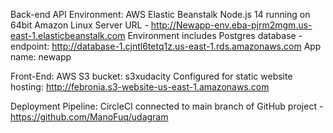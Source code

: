Back-end API Environment:
    AWS Elastic Beanstalk Node.js 14 running on 64bit Amazon Linux Server
        URL - http://Newapp-env.eba-pjrm2mgm.us-east-1.elasticbeanstalk.com 
        Environment includes Postgres database - endpoint: http://database-1.cjntl6tetq1z.us-east-1.rds.amazonaws.com
        App name: newapp

Front-End:
    AWS S3 bucket: s3xudacity
        Configured for static website hosting: http://febronia.s3-website-us-east-1.amazonaws.com

Deployment Pipeline:
    CircleCI connected to main branch of GitHub project - https://github.com/ManoFuq/udagram